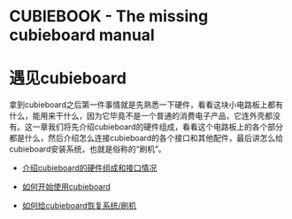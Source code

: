CUBIEBOOK - The missing cubieboard manual
=========================================


# 遇见cubieboard


拿到cubieboard之后第一件事情就是先熟悉一下硬件，看看这块小电路板上都有什么，能用来干什么，因为它毕竟不是一个普通的消费电子产品，它连外壳都没有。这一章我们将先介绍cubieboard的硬件组成，看看这个电路板上的各个部分都是什么，然后介绍怎么连接cubieboard的各个接口和其他配件，最后讲怎么给cubieboard安装系统，也就是俗称的“刷机”。



* [介绍cubieboard的硬件组成和接口情况](introduction/introduction.md)

* [如何开始使用cubieboard](get_started/get_started.md)

* [如何给cubieboard恢复系统/刷机](update/update.md)
